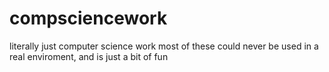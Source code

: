 # compsciencework
literally just computer science work
most of these could never be used in a real enviroment, and is just a bit of fun
